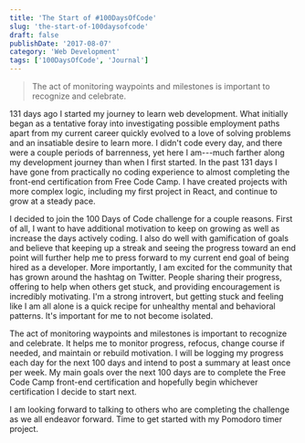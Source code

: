 ```yaml
---
title: 'The Start of #100DaysOfCode'
slug: 'the-start-of-100daysofcode'
draft: false
publishDate: '2017-08-07'
category: 'Web Development'
tags: ['100DaysOfCode', 'Journal']
---
```

> The act of monitoring waypoints and milestones is important to recognize and celebrate.

131 days ago I started my journey to learn web development. What initially began as a tentative foray into investigating possible employment paths apart from my current career quickly evolved to a love of solving problems and an insatiable desire to learn more. I didn't code every day, and there were a couple periods of barrenness, yet here I am---much farther along my development journey than when I first started. In the past 131 days I have gone from practically no coding experience to almost completing the front-end certification from Free Code Camp. I have created projects with more complex logic, including my first project in React, and continue to grow at a steady pace.

I decided to join the 100 Days of Code challenge for a couple reasons. First of all, I want to have additional motivation to keep on growing as well as increase the days actively coding. I also do well with gamification of goals and believe that keeping up a streak and seeing the progress toward an end point will further help me to press forward to my current end goal of being hired as a developer.  More importantly, I am excited for the community that has grown around the hashtag on Twitter. People sharing their progress, offering to help when others get stuck, and providing encouragement is incredibly motivating. I'm a strong introvert, but getting stuck and feeling like I am all alone is a quick recipe for unhealthy mental and behavioral patterns. It's important for me to not become isolated.

The act of monitoring waypoints and milestones is important to recognize and celebrate. It helps me to monitor progress, refocus, change course if needed, and maintain or rebuild motivation. I will be logging my progress each day for the next 100 days and intend to post a summary at least once per week. My main goals over the next 100 days are to complete the Free Code Camp front-end certification and hopefully begin whichever certification I decide to start next.

I am looking forward to talking to others who are completing the challenge as we all endeavor forward. Time to get started with my Pomodoro timer project.
